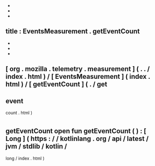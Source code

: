 -
-
-
title
:
EventsMeasurement
.
getEventCount
-
-
-
-
[
org
.
mozilla
.
telemetry
.
measurement
]
(
.
.
/
index
.
html
)
/
[
EventsMeasurement
]
(
index
.
html
)
/
[
getEventCount
]
(
.
/
get
-
event
-
count
.
html
)
#
getEventCount
open
fun
getEventCount
(
)
:
[
Long
]
(
https
:
/
/
kotlinlang
.
org
/
api
/
latest
/
jvm
/
stdlib
/
kotlin
/
-
long
/
index
.
html
)
